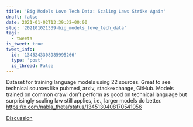 ```yaml
---
title: 'Big Models Love Tech Data: Scaling Laws Strike Again'
draft: false
date: 2021-01-02T13:39:32+00:00
slug: '202101021339-big_models_love_tech_data'
tags:
  - tweets
is_tweet: true
tweet_info:
  id: '1345243308985995266'
  type: 'post'
  is_thread: False
---
```




Dataset for training language models using 22 sources. Great to see technical sources like pubmed, arxiv, stackexchange, GitHub. Models trained on common crawl don’t perform as good on technical language but surprisingly scaling law still applies, i.e., larger models do better. <https://x.com/nabla_theta/status/1345130408170541056>

[Discussion](https://x.com/sytelus/status/1345243308985995266)
